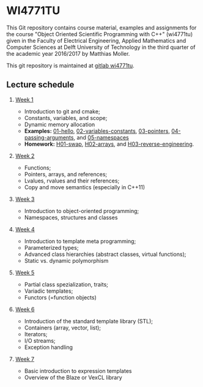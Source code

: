 WI4771TU
========

This Git repository contains course material, examples and assignments
for the course "Object Oriented Scientific Programming with C++"
(wi4771tu) given in the Faculty of Electrical Engineering, Applied
Mathematics and Computer Sciences at Delft University of Technology in
the third quarter of the academic year 2016/2017 by Matthias Moller.

This git repository is maintained at [gitlab wi4771tu].

Lecture schedule
----------------

1. [Week 1](slides/week1.pdf)
   -  Introduction to git and cmake;
   -  Constants, variables, and scope;
   -  Dynamic memory allocation
   -  **Examples:**
      [01-hello],
      [02-variables-constants],
      [03-pointers],
      [04-passing-arguments], and
      [05-namespaces]
   - **Homework:**
      [H01-swap],
      [H02-arrays], and
      [H03-reverse-engineering].

2. [Week 2](slides/week2.pdf)
   - Functions;
   - Pointers, arrays, and references;
   - Lvalues, rvalues and their references;
   - Copy and move semantics (especially in C++11)
   
3. [Week 3](slides/week3.pdf)
   - Introduction to object-oriented programming;
   - Namespaces, structures and classes
   
4. [Week 4](slides/week4.pdf)
   - Introduction to template meta programming;
   - Parameterized types;
   - Advanced class hierarchies (abstract classes, virtual functions);
   - Static vs. dynamic polymorphism
   
5. [Week 5](slides/week5.pdf)
   - Partial class spezialization, traits;
   - Variadic templates;
   - Functors (=function objects)
   
6. [Week 6](slides/week6.pdf)
   - Introduction of the standard template library (STL);
   - Containers (array, vector, list);
   - Iterators;
   - I/O streams;
   - Exception handling
   
7. [Week 7](slides/week7.pdf)
   - Basic introduction to expression templates
   - Overview of the Blaze or VexCL library

[gitlab wi4771tu]: https://gitlab.com/mmoelle1/wi4771tu.2016.git

[01-hello]: 01-hello/
[02-variables-constants]: 02-variables-constants/
[03-pointers]: 03-pointers/
[04-passing-arguments]: 04-passing-arguments/
[05-namespaces]: 05-namespaces/
[06-dot-product]: 06-dot-product/
[07-dot-product-struct]: 07-dot-product-struct/
[08-dot-product-struct2]: 08-dot-product-struct2/
[09-copy-move]: 09-copy-move/
[10-integration]: 10-integration/
[11-polymorphism]: 11-polymorphism/
[12-auto-decltype]: 12-auto-decltype/
[13-templates]: 13-templates/
[14-templates-partial-specialisation]: 14-templates-partial-specialisation/
[15-traits]: 15-traits/
[16-templates-sfinae]: 16-templates-sfinae/
[17-templates-sfinae2]: 17-templates-sfinae2/
[18-complex-conjugate]: 18-complex-conjugate/
[19-templates-variadic]: 19-templates-variadic/
[20-containers]: 20-containers/
[21-algorithm]: 21-algorithm/
[22-stack-queue]: 22-stack-queue/

[H01-swap]: H01-swap/
[H02-arrays]: H02-arrays/
[H03-reverse-engineering]: H03-reverse-engineering/
[H04-points-triangles]: H04-points-triangles/
[H05-copy-move]: H05-copy-move/
[H06-derivatives]: H06-derivatives/
[H07-templates]: H07-templates/
[H08-unit-converter]: H08-unit-converter/
[H09-symbolic-differentiation]: H09-symbolic-differentiation/
[H10-add-vectors]: H10-add-vectors/

